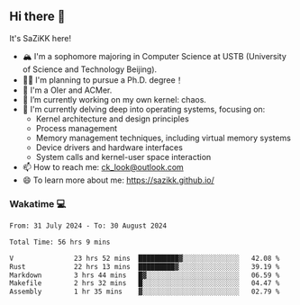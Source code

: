 ## Hi there 👋

It's SaZiKK here!

- 🏔️ I'm a sophomore majoring in Computer Science  at USTB (University of Science and Technology Beijing).
- 🧑‍🎓 I'm planning to pursue a Ph.D. degree！
- 🚀 I'm a OIer and ACMer.
- 🔭 I’m currently working on my own kernel: chaos.
- 🌱 I'm currently delving deep into operating systems, focusing on:
  - Kernel architecture and design principles
  - Process management
  - Memory management techniques, including virtual memory systems
  - Device drivers and hardware interfaces
  - System calls and kernel-user space interaction
- 📫 How to reach me: ck_look@outlook.com
- 😄 To learn more about me: https://sazikk.github.io/

  
<!--
**SaZiKK/SaZiKK** is a ✨ _special_ ✨ repository because its `README.md` (this file) appears on your GitHub profile.

Here are some ideas to get you started:

- 🔭 I’m currently working on ...
- 🌱 I’m currently learning ...
- 👯 I’m looking to collaborate on ...
- 🤔 I’m looking for help with ...
- 💬 Ask me about ...
- 📫 How to reach me: ...
- 😄 Pronouns: ...
- ⚡ Fun fact: ...
-->

### Wakatime 💻

<!--START_SECTION:waka-->

```txt
From: 31 July 2024 - To: 30 August 2024

Total Time: 56 hrs 9 mins

V               23 hrs 52 mins  ██████████▓░░░░░░░░░░░░░░   42.08 %
Rust            22 hrs 13 mins  █████████▓░░░░░░░░░░░░░░░   39.19 %
Markdown        3 hrs 44 mins   █▓░░░░░░░░░░░░░░░░░░░░░░░   06.59 %
Makefile        2 hrs 32 mins   █░░░░░░░░░░░░░░░░░░░░░░░░   04.47 %
Assembly        1 hr 35 mins    ▓░░░░░░░░░░░░░░░░░░░░░░░░   02.79 %
```

<!--END_SECTION:waka-->
